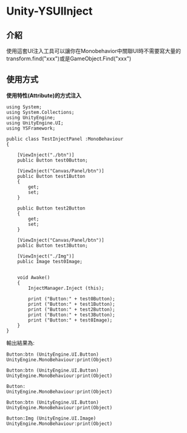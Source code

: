 # Unity-YSUIInject

## 介紹
使用這套UI注入工具可以讓你在Monobehavior中關聯UI時不需要寫大量的transform.find("xxx")或是GameObject.Find("xxx")

## 使用方式

<b>使用特性(Attribute)的方式注入</b>

	using System;
	using System.Collections;
	using UnityEngine;
	using UnityEngine.UI;
	using YSFramework;

	public class TestInjectPanel :MonoBehaviour
	{

		[ViewInject("./btn")]
		public Button test0Button;
	
		[ViewInject("Canvas/Panel/btn")]
		public Button test1Button
		{
			get;
			set;
		}
	
		public Button test2Button
		{
			get;
			set;
		}
	
		[ViewInject("Canvas/Panel/btn")]
		public Button test3Button;
	
		[ViewInject("./Img")]
		public Image test0Image;
	
	
		void Awake()
		{
			InjectManager.Inject (this);
	
			print ("Button:" + test0Button);
			print ("Button:" + test1Button);
			print ("Button:" + test2Button);
			print ("Button:" + test3Button);
			print ("Button:" + test0Image);
		}
	}

輸出結果為:

	Button:btn (UnityEngine.UI.Button)
	UnityEngine.MonoBehaviour:print(Object)
	
	Button:btn (UnityEngine.UI.Button)
	UnityEngine.MonoBehaviour:print(Object)
	
	Button:
	UnityEngine.MonoBehaviour:print(Object)
	
	Button:btn (UnityEngine.UI.Button)
	UnityEngine.MonoBehaviour:print(Object)
	
	Button:Img (UnityEngine.UI.Image)
	UnityEngine.MonoBehaviour:print(Object)
	






	




